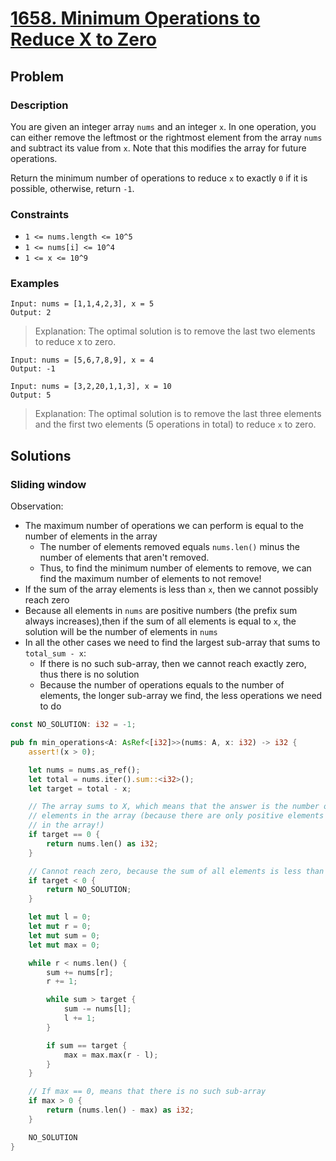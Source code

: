 # [1658. Minimum Operations to Reduce X to Zero](https://leetcode.com/problems/minimum-operations-to-reduce-x-to-zero/)

## Problem

### Description

You are given an integer array `nums` and an integer `x`. In one operation, you
can either remove the leftmost or the rightmost element from the array `nums`
and subtract its value from `x`. Note that this modifies the array for future
operations.

Return the minimum number of operations to reduce `x` to exactly `0` if it is
possible, otherwise, return `-1`.

### Constraints

* `1 <= nums.length <= 10^5`
* `1 <= nums[i] <= 10^4`
* `1 <= x <= 10^9`

### Examples

```text
Input: nums = [1,1,4,2,3], x = 5
Output: 2
```

> Explanation: The optimal solution is to remove the last two elements to reduce
> x to zero.

```text
Input: nums = [5,6,7,8,9], x = 4
Output: -1
```

```text
Input: nums = [3,2,20,1,1,3], x = 10
Output: 5
```

> Explanation: The optimal solution is to remove the last three elements and the
> first two elements (5 operations in total) to reduce `x` to zero.

## Solutions

### Sliding window

Observation:

* The maximum number of operations we can perform is equal to the number of
  elements in the array
    * The number of elements removed equals `nums.len()` minus the number of
      elements that aren't removed.
    * Thus, to find the minimum number of elements to remove, we can find
      the maximum number of elements to not remove!
* If the sum of the array elements is less than `x`, then we cannot possibly
  reach zero
* Because all elements in `nums` are positive numbers (the prefix sum always
  increases),then if the sum of all elements is equal to `x`, the solution will
  be the number of elements in `nums`
* In all the other cases we need to find the largest sub-array that sums
  to `total_sum - x`:
    * If there is no such sub-array, then we cannot reach exactly zero, thus
      there is no solution
    * Because the number of operations equals to the number of elements, the
      longer sub-array we find, the less operations we need to do

```rust
const NO_SOLUTION: i32 = -1;

pub fn min_operations<A: AsRef<[i32]>>(nums: A, x: i32) -> i32 {
    assert!(x > 0);

    let nums = nums.as_ref();
    let total = nums.iter().sum::<i32>();
    let target = total - x;

    // The array sums to X, which means that the answer is the number of
    // elements in the array (because there are only positive elements
    // in the array!)
    if target == 0 {
        return nums.len() as i32;
    }

    // Cannot reach zero, because the sum of all elements is less than X
    if target < 0 {
        return NO_SOLUTION;
    }

    let mut l = 0;
    let mut r = 0;
    let mut sum = 0;
    let mut max = 0;

    while r < nums.len() {
        sum += nums[r];
        r += 1;

        while sum > target {
            sum -= nums[l];
            l += 1;
        }

        if sum == target {
            max = max.max(r - l);
        }
    }

    // If max == 0, means that there is no such sub-array
    if max > 0 {
        return (nums.len() - max) as i32;
    }

    NO_SOLUTION
}
```